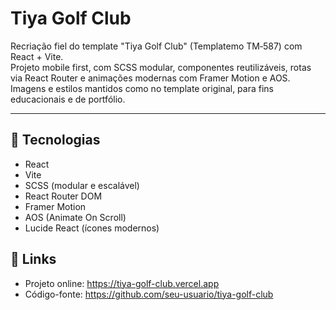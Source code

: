# Tiya Golf Club

Recriação fiel do template "Tiya Golf Club" (Templatemo TM‑587) com React + Vite.  
Projeto mobile first, com SCSS modular, componentes reutilizáveis, rotas via React Router e animações modernas com Framer Motion e AOS.  
Imagens e estilos mantidos como no template original, para fins educacionais e de portfólio.

---

## 🔧 Tecnologias

- React
- Vite
- SCSS (modular e escalável)
- React Router DOM
- Framer Motion
- AOS (Animate On Scroll)
- Lucide React (ícones modernos)

## 🔗 Links
- Projeto online: https://tiya-golf-club.vercel.app
- Código-fonte: https://github.com/seu-usuario/tiya-golf-club

